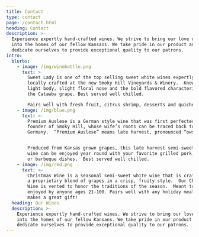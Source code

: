 ```yaml
---
title: Contact
type: contact
page: /contact.html
heading: Contact
description: >-
  Experience expertly hand-crafted wines. We strive to bring our love of wine
  into the homes of our fellow Kansans. We take pride in our product and
  dedicate ourselves to provide exceptional quality to our patrons.
intro:
  blurbs:
    - image: /img/winebottle.png
      text: >
        Sweet Lady is one of the top selling sweet white wines expertly and
        locally crafted at the new Smoky Hill Vineyards & Winery.  Known for its
        light body, slight floral nose and the bold flavored characteristics of
        the Catawba grape. Best served well chilled.

        Pairs well with fresh fruit, citrus shrimp, desserts and quiche.
    - image: /img/blue.png
      text: >-
        Premium Auslese is a German style wine that was first perfected by the
        founder of Smoky Hill, whose wife’s roots can be traced back to Treir,
        Germany.  “Premium Auslese” means late harvest, pronounced “owslaysa”.


        Produced from Kansas grown grapes, this late harvest semi-sweet white
        wine can be enjoyed year round with your favorite grilled pork, chicken
        or barbeque dishes.  Best served well chilled.​
    - image: /img/red.png
      text: >-
        Christmas Wine is a seasonal semi-sweet white wine that is crafted from
        a proprietary blend of grapes in a crisp, fruity style.  Our Christmas
        Wine is vented to honor the traditions of the season.  Meant to be
        enjoyed by anyone ages 21-100. Pairs well with any holiday meal and
        makes a great gift!
  heading: Our Wines
  description: >-
    Experience expertly hand-crafted wines. We strive to bring our love of wine
    into the homes of our fellow Kansans. We take pride in our product and
    dedicate ourselves to provide exceptional quality to our patrons.
---
```

